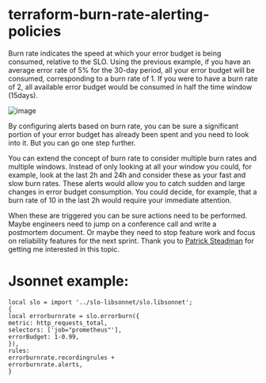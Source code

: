 # terraform-burn-rate-alerting-policies

Burn rate indicates the speed at which your error budget is being consumed, relative to the SLO. Using the previous example, if you have an average error rate of 5% for the 30-day period, all your error budget will be consumed, corresponding to a burn rate of 1. If you were to have a burn rate of 2, all available error budget would be consumed in half the time window (15days).

 
![image](https://user-images.githubusercontent.com/20936398/201249900-249944c4-9c08-40fc-8ae2-ac55fa258da0.png)


By configuring alerts based on burn rate, you can be sure a significant portion of your error budget has already been spent and you need to look into it. But you can go one step further.

You can extend the concept of burn rate to consider multiple burn rates and multiple windows. Instead of only looking at all your window you could, for example, look at the last 2h and 24h and consider these as your fast and slow burn rates. These alerts would allow you to catch sudden and large changes in error budget consumption. You could decide, for example,  that a burn rate of 10 in the last 2h would require your immediate attention.

When these are triggered you can be sure actions need to be performed. Maybe engineers need to jump on a conference call and write a postmortem document. Or maybe they need to stop feature work and focus on reliability features for the next sprint. Thank you to [Patrick Steadman](https://www.github.com/ptsteadman) for getting me interested in this topic. 

# Jsonnet example: 

```jsonnet
local slo = import '../slo-libsonnet/slo.libsonnet';
{
local errorburnrate = slo.errorburn({
metric: http_requests_total,
selectors: ['job="prometheus"'],
errorBudget: 1-0.99,
}),
rules:
errorburnrate.recordingrules +
errorburnrate.alerts,
}
```
